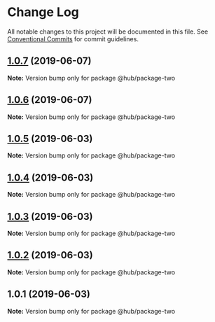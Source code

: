 # Change Log

All notable changes to this project will be documented in this file.
See [Conventional Commits](https://conventionalcommits.org) for commit guidelines.

## [1.0.7](https://github.com/malkyfaith/lerna3/compare/v1.0.6...v1.0.7) (2019-06-07)

**Note:** Version bump only for package @hub/package-two





## [1.0.6](https://github.com/malkyfaith/lerna3/compare/v1.0.5...v1.0.6) (2019-06-07)

**Note:** Version bump only for package @hub/package-two





## [1.0.5](https://github.com/malkyfaith/lerna3/compare/v1.0.4...v1.0.5) (2019-06-03)

**Note:** Version bump only for package @hub/package-two





## [1.0.4](https://github.com/malkyfaith/lerna3/compare/v1.0.3...v1.0.4) (2019-06-03)

**Note:** Version bump only for package @hub/package-two





## [1.0.3](https://github.com/malkyfaith/lerna3/compare/v1.0.2...v1.0.3) (2019-06-03)

**Note:** Version bump only for package @hub/package-two





## [1.0.2](https://github.com/malkyfaith/lerna3/compare/v1.0.1...v1.0.2) (2019-06-03)

**Note:** Version bump only for package @hub/package-two





## 1.0.1 (2019-06-03)

**Note:** Version bump only for package @hub/package-two
